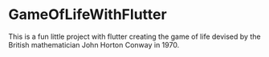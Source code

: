 # GameOfLifeWithFlutter
This is a fun little project with flutter creating the game of life devised by the British mathematician John Horton Conway in 1970.
